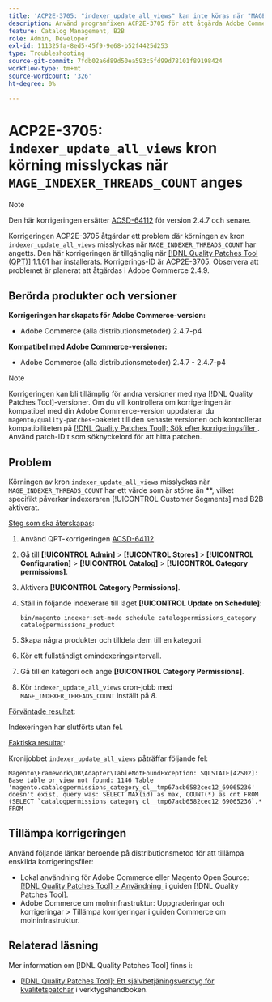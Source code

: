```yaml
---
title: 'ACP2E-3705: "indexer_update_all_views" kan inte köras när "MAGE_INDEXER_THREADS_COUNT" har angetts'
description: Använd programfixen ACP2E-3705 för att åtgärda Adobe Commerce-problemet där körningen av kron "indexer_update_all_views" misslyckas när "MAGE_INDEXER_THREADS_COUNT" är inställd.
feature: Catalog Management, B2B
role: Admin, Developer
exl-id: 111325fa-8ed5-45f9-9e68-b52f4425d253
type: Troubleshooting
source-git-commit: 7fdb02a6d89d50ea593c5fd99d78101f89198424
workflow-type: tm+mt
source-wordcount: '326'
ht-degree: 0%

---
```


# ACP2E-3705: `indexer_update_all_views` kron körning misslyckas när `MAGE_INDEXER_THREADS_COUNT` anges

>[!NOTE]
>
>Den här korrigeringen ersätter [ACSD-64112](/help/tools/quality-patches-tool/patches-available-in-qpt/v1-1-59/acsd-64112-indexer-update-all-views-cron-execution-fails.md) för version 2.4.7 och senare.

Korrigeringen ACP2E-3705 åtgärdar ett problem där körningen av kron `indexer_update_all_views` misslyckas när `MAGE_INDEXER_THREADS_COUNT` har angetts. Den här korrigeringen är tillgänglig när [[!DNL Quality Patches Tool (QPT)]](/help/tools/quality-patches-tool/quality-patches-tool-to-self-serve-quality-patches.md) 1.1.61 har installerats. Korrigerings-ID är ACP2E-3705. Observera att problemet är planerat att åtgärdas i Adobe Commerce 2.4.9.

## Berörda produkter och versioner

**Korrigeringen har skapats för Adobe Commerce-version:**

* Adobe Commerce (alla distributionsmetoder) 2.4.7-p4

**Kompatibel med Adobe Commerce-versioner:**

* Adobe Commerce (alla distributionsmetoder) 2.4.7 - 2.4.7-p4

>[!NOTE]
>
>Korrigeringen kan bli tillämplig för andra versioner med nya [!DNL Quality Patches Tool]-versioner. Om du vill kontrollera om korrigeringen är kompatibel med din Adobe Commerce-version uppdaterar du `magento/quality-patches`-paketet till den senaste versionen och kontrollerar kompatibiliteten på [[!DNL Quality Patches Tool]: Sök efter korrigeringsfiler &#x200B;](https://experienceleague.adobe.com/tools/commerce-quality-patches/index.html?lang=sv-SE). Använd patch-ID:t som söknyckelord för att hitta patchen.

## Problem

Körningen av kron `indexer_update_all_views` misslyckas när `MAGE_INDEXER_THREADS_COUNT` har ett värde som är större än **, vilket specifikt påverkar indexeraren [!UICONTROL Customer Segments] med B2B aktiverat.

<u>Steg som ska återskapas</u>:

1. Använd QPT-korrigeringen [ACSD-64112](/help/tools/quality-patches-tool/patches-available-in-qpt/v1-1-59/acsd-64112-indexer-update-all-views-cron-execution-fails.md).
1. Gå till **[!UICONTROL Admin]** > **[!UICONTROL Stores]** > **[!UICONTROL Configuration]** > **[!UICONTROL Catalog]** > **[!UICONTROL Category permissions]**.
1. Aktivera **[!UICONTROL Category Permissions]**.
1. Ställ in följande indexerare till läget **[!UICONTROL Update on Schedule]**:

   ```
   bin/magento indexer:set-mode schedule catalogpermissions_category catalogpermissions_product
   ```

1. Skapa några produkter och tilldela dem till en kategori.
1. Kör ett fullständigt omindexeringsintervall.
1. Gå till en kategori och ange **[!UICONTROL Category Permissions]**.
1. Kör `indexer_update_all_views` cron-jobb med `MAGE_INDEXER_THREADS_COUNT` inställt på *8*.

<u>Förväntade resultat</u>:

Indexeringen har slutförts utan fel.

<u>Faktiska resultat</u>:

Kronijobbet `indexer_update_all_views` påträffar följande fel:

```
Magento\Framework\DB\Adapter\TableNotFoundException: SQLSTATE[42S02]: Base table or view not found: 1146 Table 'magento.catalogpermissions_category_cl__tmp67acb6582cec12_69065236' doesn't exist, query was: SELECT MAX(id) as max, COUNT(*) as cnt FROM (SELECT `catalogpermissions_category_cl__tmp67acb6582cec12_69065236`.* FROM
```


## Tillämpa korrigeringen

Använd följande länkar beroende på distributionsmetod för att tillämpa enskilda korrigeringsfiler:

* Lokal användning för Adobe Commerce eller Magento Open Source: [[!DNL Quality Patches Tool] > Användning &#x200B;](/help/tools/quality-patches-tool/usage.md) i guiden [!DNL Quality Patches Tool].
* Adobe Commerce om molninfrastruktur: Uppgraderingar och korrigeringar > Tillämpa korrigeringar i guiden Commerce om molninfrastruktur.

## Relaterad läsning

Mer information om [!DNL Quality Patches Tool] finns i:

* [[!DNL Quality Patches Tool]: Ett självbetjäningsverktyg för kvalitetspatchar](/help/tools/quality-patches-tool/quality-patches-tool-to-self-serve-quality-patches.md) i verktygshandboken.
